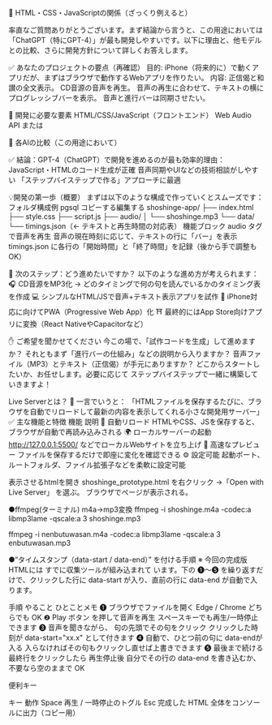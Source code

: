 🧱 HTML・CSS・JavaScriptの関係（ざっくり例えると）




率直なご質問ありがとうございます。まず結論から言うと、この用途においては「ChatGPT（特にGPT-4）」が最も開発しやすいです。以下に理由と、他モデルとの比較、さらに開発方針について詳しくお答えします。

✅ あなたのプロジェクトの要点（再確認）
目的: iPhone（将来的に）で動くアプリだが、まずはブラウザで動作するWebアプリを作りたい。
内容:
正信偈と和讃の全文表示。
CD音源の音声を再生。
音声の再生に合わせて、テキストの横にプログレッシブバーを表示。
音声と進行バーは同期させたい。

🔧 開発に必要な要素
HTML/CSS/JavaScript（フロントエンド）
Web Audio API または <audio> タグとJavaScriptで同期
テキストと音声の時間情報のマッピング
プログレッシブバーの実装
（必要に応じて）ReactやVueなどのJSフレームワーク

🤖 各AIの比較（この用途において）

✅ 結論：GPT-4（ChatGPT）で開発を進めるのが最も効率的理由：
JavaScript・HTMLのコード生成が正確
音声同期やUIなどの技術相談がしやすい
「ステップバイステップで作る」アプローチに最適



💡開発の第一歩（概要）
まずは以下のような構成で作っていくとスムーズです：
フォルダ構成例
pgsql
コピーする編集する
shoshinge-app/
├── index.html
├── style.css
├── script.js
├── audio/
│   └── shoshinge.mp3
└── data/
    └── timings.json（← テキストと再生時間の対応表）
機能ブロック
audio タグで音声を再生
音声の現在時刻に応じて、テキストの行に「バー」を表示
timings.json に各行の「開始時間」と「終了時間」を記録（後から手で調整もOK）

💬 次のステップ：どう進めたいですか？
以下のような進め方が考えられます：
🎧 CD音源をMP3化 → どのタイミングで何の句を読んでいるかのタイミング表を作成
💻 シンプルなHTML/JSで音声+テキスト表示アプリを試作
📱 iPhone対応に向けてPWA（Progressive Web App）化
⛩️ 最終的にはApp Store向けアプリに変換（React NativeやCapacitorなど）

✋ ご希望を聞かせてください
今この場で、「試作コードを生成」して進めますか？
それともまず「進行バーの仕組み」などの説明から入りますか？
音声ファイル（MP3）とテキスト（正信偈）が手元にありますか？
どこからスタートしたいか、お任せします。必要に応じて ステップバイステップで一緒に構築していきますよ！

Live Serverとは？
🔹 一言でいうと：
「HTMLファイルを保存するたびに、ブラウザを自動でリロードして最新の内容を表示してくれる小さな開発用サーバー」
✅ 主な機能と特徴
機能	説明
🔄 自動リロード	HTMLやCSS、JSを保存すると、ブラウザが自動で再読み込みされる
🌍 ローカルサーバーの起動	http://127.0.0.1:5500/ などでローカルWebサイトを立ち上げ
🚀 高速なプレビュー	ファイルを保存するだけで即座に変化を確認できる
⚙️ 設定可能	起動ポート、ルートフォルダ、ファイル拡張子などを柔軟に設定可能

表示させるhtmlを開き
shoshinge_prototype.html を右クリック →「Open with Live Server」 を選ぶ。
ブラウザでページが表示される。

●ffmpeg(ターミナル)  m4a→mp3変換
ffmpeg -i shoshinge.m4a -codec:a libmp3lame -qscale:a 3 shoshinge.mp3

ffmpeg -i nenbutuwasan.m4a -codec:a libmp3lame -qscale:a 3 enbutuwasan.mp3

●“タイムスタンプ（data-start / data-end）” を付ける手順
※ 今回の完成版 HTMLには すでに収集ツールが組み込まれて います。下の ❶〜❺ を繰り返すだけで、クリックした行に data-start が入り、直前の行に data-end が自動で入ります。

手順	やること	ひとことメモ
❶	ブラウザでファイルを開く	Edge / Chrome どちらでも OK
❷	Play ボタン を押して音声を再生	スペースキーでも再生/一時停止できます
❸	音声を聞きながら、 句の先頭でその句をクリック	クリックした時刻が data-start="xx.x" として付きます
❹	自動で、ひとつ前の句に data-endが入る	入らなければその句もクリックし直せば上書きできます
❺	最後まで続ける	最終行をクリックしたら 再生停止後 自分でその行の data-end を書き込むか、不要なら空のままで OK


便利キー

キー	動作
Space	再生 / 一時停止のトグル
Esc	完成した HTML 全体をコンソールに出力（コピー用）
